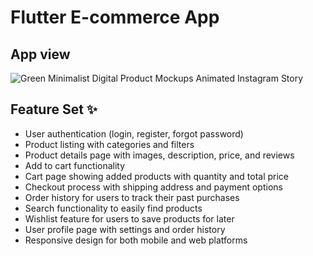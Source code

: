 # Flutter E-commerce App
## App view

![Green Minimalist Digital Product Mockups Animated Instagram Story](https://github.com/kareemabdeen/E-commerce-application/assets/118139061/0c99de6d-a328-4eaa-8870-b0cca3aec59d)

## Feature Set ✨
- User authentication (login, register, forgot password)
- Product listing with categories and filters
- Product details page with images, description, price, and reviews
- Add to cart functionality
- Cart page showing added products with quantity and total price
- Checkout process with shipping address and payment options
- Order history for users to track their past purchases
- Search functionality to easily find products
- Wishlist feature for users to save products for later
- User profile page with settings and order history
- Responsive design for both mobile and web platforms


